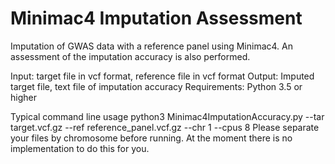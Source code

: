 # Minimac4 Imputation Assessment
Imputation of GWAS data with a reference panel using Minimac4. An assessment of the imputation accuracy is also performed.

Input: target file in vcf format, reference file in vcf format
Output: Imputed target file, text file of imputation accuracy
Requirements: Python 3.5 or higher


Typical command line usage
python3 Minimac4ImputationAccuracy.py --tar target.vcf.gz --ref reference_panel.vcf.gz --chr 1 --cpus 8
Please separate your files by chromosome before running. At the moment there is no implementation to do this for you.

